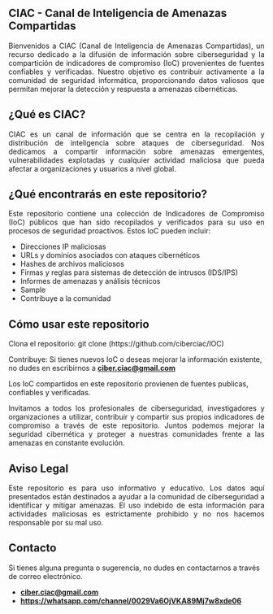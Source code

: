 ## CIAC - Canal de Inteligencia de Amenazas Compartidas
<p align="justify">
Bienvenidos a CIAC (Canal de Inteligencia de Amenazas Compartidas), un recurso dedicado a la difusión de información sobre ciberseguridad y la compartición de indicadores de compromiso (IoC) provenientes de fuentes confiables y verificadas. Nuestro objetivo es contribuir activamente a la comunidad de seguridad informática, proporcionando datos valiosos que permitan mejorar la detección y respuesta a amenazas cibernéticas.
</p>

## ¿Qué es CIAC?
<p align="justify">
CIAC es un canal de información que se centra en la recopilación y distribución de inteligencia sobre ataques de ciberseguridad. Nos dedicamos a compartir información sobre amenazas emergentes, vulnerabilidades explotadas y cualquier actividad maliciosa que pueda afectar a organizaciones y usuarios a nivel global.
</p>

## ¿Qué encontrarás en este repositorio?
<p align="justify">
Este repositorio contiene una colección de Indicadores de Compromiso (IoC) públicos que han sido recopilados y verificados para su uso en procesos de seguridad proactivos. Estos IoC pueden incluir:

- Direcciones IP maliciosas
- URLs y dominios asociados con ataques cibernéticos
- Hashes de archivos maliciosos
- Firmas y reglas para sistemas de detección de intrusos (IDS/IPS)
- Informes de amenazas y análisis técnicos
- Sample
- Contribuye a la comunidad

</p>

## Cómo usar este repositorio
<p align="justify">
Clona el repositorio: git clone (https://github.com/ciberciac/IOC)
  
Contribuye: 
Si tienes nuevos IoC o deseas mejorar la información existente, no dudes en escribirnos a **ciber.ciac@gmail.com**

Los IoC compartidos en este repositorio provienen de fuentes publicas, confiables y verificadas.
<p align="justify">
Invitamos a todos los profesionales de ciberseguridad, investigadores y organizaciones a utilizar, contribuir y compartir sus propios indicadores de compromiso a través de este repositorio. Juntos podemos mejorar la seguridad cibernética y proteger a nuestras comunidades frente a las amenazas en constante evolución.
  </p>
</p>

## Aviso Legal
<p align="justify">
Este repositorio es para uso informativo y educativo. Los datos aquí presentados están destinados a ayudar a la comunidad de ciberseguridad a identificar y mitigar amenazas. El uso indebido de esta información para actividades maliciosas es estrictamente prohibido y no nos hacemos responsable por su mal uso.
</p>

## Contacto
Si tienes alguna pregunta o sugerencia, no dudes en contactarnos a través de correo electrónico.
- **ciber.ciac@gmail.com**
- **https://whatsapp.com/channel/0029Va6OjVKA89Mj7w8xde06**



